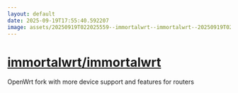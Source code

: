 ```yaml
---
layout: default
date: 2025-09-19T17:55:40.592207
image: assets/20250919T022025559--immortalwrt--immortalwrt--20250919T022831995--cropped.png
---
```


# [immortalwrt/immortalwrt](https://github.com/immortalwrt/immortalwrt)

OpenWrt fork with more device support and features for routers
